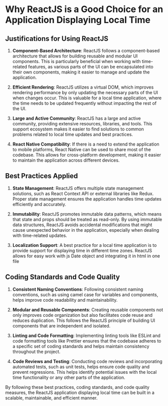 # Why ReactJS is a Good Choice for an Application Displaying Local Time

## Justifications for Using ReactJS

1. **Component-Based Architecture**: ReactJS follows a component-based architecture that allows for building reusable and modular UI components. This is particularly beneficial when working with time-related features, as various parts of the UI can be encapsulated into their own components, making it easier to manage and update the application.

2. **Efficient Rendering**: ReactJS utilizes a virtual DOM, which improves rendering performance by only updating the necessary parts of the UI when changes occur. This is valuable for a local time application, where the time needs to be updated frequently without impacting the rest of the UI.

3. **Large and Active Community**: ReactJS has a large and active community, providing extensive resources, libraries, and tools. This support ecosystem makes it easier to find solutions to common problems related to local time updates and best practices.

4. **React Native Compatibility**: If there is a need to extend the application to mobile platforms, React Native can be used to share most of the codebase. This allows for cross-platform development, making it easier to maintain the application across different devices.

## Best Practices Applied

1. **State Management**: ReactJS offers multiple state management solutions, such as React Context API or external libraries like Redux. Proper state management ensures the application handles time updates efficiently and accurately.

2. **Immutability**: ReactJS promotes immutable data patterns, which means that state and props should be treated as read-only. By using immutable data structures, ReactJS avoids accidental modifications that might cause unexpected behavior in the application, especially when dealing with time-related updates.

3. **Localization Support**: A best practice for a local time application is to provide support for displaying time in different time zones. ReactJS allows for easy work with js Date object and integrating it in html in one file

## Coding Standards and Code Quality

1. **Consistent Naming Conventions**: Following consistent naming conventions, such as using camel case for variables and components, helps improve code readability and maintainability.

2. **Modular and Reusable Components**: Creating reusable components not only improves code organization but also facilitates code reuse and reduces duplication. This follows the ReactJS principle of building UI components that are independent and isolated.

3. **Linting and Code Formatting**: Implementing linting tools like ESLint and code formatting tools like Prettier ensures that the codebase adheres to a specific set of coding standards and helps maintain consistency throughout the project.

4. **Code Reviews and Testing**: Conducting code reviews and incorporating automated tests, such as unit tests, helps ensure code quality and prevent regressions. This helps identify potential issues with the local time functionality or any other parts of the application.

By following these best practices, coding standards, and code quality measures, the ReactJS application displaying local time can be built in a scalable, maintainable, and efficient manner.
